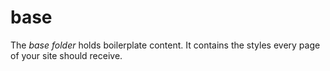 # base
The *base folder* holds boilerplate content. It contains the styles every page of your site should receive.
